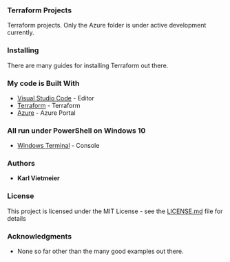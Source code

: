 ### Terraform Projects

Terraform projects. Only the Azure folder is under active development currently.


### Installing

There are many guides for installing Terraform out there.

### My code is Built With
* [Visual Studio Code](https://code.visualstudio.com/) - Editor
* [Terraform](https://www.terraform.io/) - Terraform
* [Azure](portal.azure.com) - Azure Portal

### All run under PowerShell on Windows 10
* [Windows Terminal](https://docs.microsoft.com/en-us/windows/terminal/) - Console


### Authors

* **Karl Vietmeier**


### License

This project is licensed under the MIT License - see the [LICENSE.md](LICENSE.md) file for details

### Acknowledgments

* None so far other than the many good examples out there.